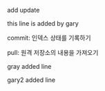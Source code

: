 add
update

this line is added by gary

commit: 인덱스 상태를 기록하기

pull: 원격 저장소의 내용을 가져오기

gray added line

gary2 added line